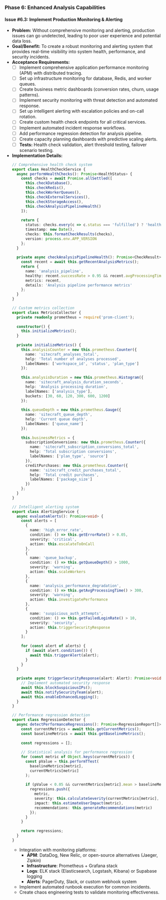 ### **Phase 6: Enhanced Analysis Capabilities**

#### **Issue #6.3: Implement Production Monitoring & Alerting**

- **Problem:** Without comprehensive monitoring and alerting, production issues can go undetected, leading to poor user experience and potential data loss.
- **Goal/Benefit:** To create a robust monitoring and alerting system that provides real-time visibility into system health, performance, and security incidents.
- **Acceptance Requirements:**
    - [ ] Implement comprehensive application performance monitoring (APM) with distributed tracing.
    - [ ] Set up infrastructure monitoring for database, Redis, and worker queues.
    - [ ] Create business metric dashboards (conversion rates, churn, usage patterns).
    - [ ] Implement security monitoring with threat detection and automated response.
    - [ ] Set up intelligent alerting with escalation policies and on-call rotation.
    - [ ] Create custom health check endpoints for all critical services.
    - [ ] Implement automated incident response workflows.
    - [ ] Add performance regression detection for analysis pipeline.
    - [ ] Create capacity planning dashboards with predictive scaling alerts.
    - [ ] **Tests:** Health check validation, alert threshold testing, failover scenario testing.
- **Implementation Details:**
    ```typescript
    // Comprehensive health check system
    export class HealthCheckService {
      async performHealthChecks(): Promise<HealthStatus> {
        const checks = await Promise.allSettled([
          this.checkDatabase(),
          this.checkRedis(),
          this.checkWorkerQueues(),
          this.checkExternalServices(),
          this.checkStorageAccess(),
          this.checkAnalysisPipelineHealth()
        ]);
        
        return {
          status: checks.every(c => c.status === 'fulfilled') ? 'healthy' : 'degraded',
          timestamp: new Date(),
          checks: this.formatCheckResults(checks),
          version: process.env.APP_VERSION
        };
      }
      
      private async checkAnalysisPipelineHealth(): Promise<CheckResult> {
        const recent = await this.getRecentAnalysisMetrics();
        return {
          name: 'analysis_pipeline',
          healthy: recent.successRate > 0.95 && recent.avgProcessingTime < 300000,
          metrics: recent,
          details: 'Analysis pipeline performance metrics'
        };
      }
    }
    
    // Custom metrics collection
    export class MetricsCollector {
      private readonly prometheus = require('prom-client');
      
      constructor() {
        this.initializeMetrics();
      }
      
      private initializeMetrics() {
        this.analysisCounter = new this.prometheus.Counter({
          name: 'sitecraft_analyses_total',
          help: 'Total number of analyses processed',
          labelNames: ['workspace_id', 'status', 'plan_type']
        });
        
        this.analysisDuration = new this.prometheus.Histogram({
          name: 'sitecraft_analysis_duration_seconds',
          help: 'Analysis processing duration',
          labelNames: ['analysis_type'],
          buckets: [30, 60, 120, 300, 600, 1200]
        });
        
        this.queueDepth = new this.prometheus.Gauge({
          name: 'sitecraft_queue_depth',
          help: 'Current queue depth',
          labelNames: ['queue_name']
        });
        
        this.businessMetrics = {
          subscriptionConversions: new this.prometheus.Counter({
            name: 'sitecraft_subscription_conversions_total',
            help: 'Total subscription conversions',
            labelNames: ['plan_type', 'source']
          }),
          creditPurchases: new this.prometheus.Counter({
            name: 'sitecraft_credit_purchases_total',
            help: 'Total credit purchases',
            labelNames: ['package_size']
          })
        };
      }
    }
    
    // Intelligent alerting system
    export class AlertingService {
      async evaluateAlerts(): Promise<void> {
        const alerts = [
          {
            name: 'high_error_rate',
            condition: () => this.getErrorRate() > 0.05,
            severity: 'critical',
            action: this.escalateToOnCall
          },
          {
            name: 'queue_backup',
            condition: () => this.getQueueDepth() > 1000,
            severity: 'warning',
            action: this.scaleWorkers
          },
          {
            name: 'analysis_performance_degradation',
            condition: () => this.getAvgProcessingTime() > 300,
            severity: 'warning',
            action: this.investigatePerformance
          },
          {
            name: 'suspicious_auth_attempts',
            condition: () => this.getFailedLoginRate() > 10,
            severity: 'security',
            action: this.triggerSecurityResponse
          }
        ];
        
        for (const alert of alerts) {
          if (await alert.condition()) {
            await this.triggerAlert(alert);
          }
        }
      }
      
      private async triggerSecurityResponse(alert: Alert): Promise<void> {
        // Implement automated security response
        await this.blockSuspiciousIPs();
        await this.notifySecurityTeam(alert);
        await this.enableEnhancedLogging();
      }
    }
    
    // Performance regression detection
    export class RegressionDetector {
      async detectPerformanceRegressions(): Promise<RegressionReport[]> {
        const currentMetrics = await this.getCurrentMetrics();
        const baselineMetrics = await this.getBaselineMetrics();
        
        const regressions = [];
        
        // Statistical analysis for performance regression
        for (const metric of Object.keys(currentMetrics)) {
          const pValue = this.performTTest(
            baselineMetrics[metric],
            currentMetrics[metric]
          );
          
          if (pValue < 0.05 && currentMetrics[metric].mean > baselineMetrics[metric].mean * 1.2) {
            regressions.push({
              metric,
              severity: this.calculateSeverity(currentMetrics[metric], baselineMetrics[metric]),
              impact: this.estimateUserImpact(metric),
              recommendations: this.generateRecommendations(metric)
            });
          }
        }
        
        return regressions;
      }
    }
    ```
    - Integration with monitoring platforms:
      - **APM**: DataDog, New Relic, or open-source alternatives (Jaeger, Zipkin)
      - **Infrastructure**: Prometheus + Grafana stack
      - **Logs**: ELK stack (Elasticsearch, Logstash, Kibana) or Supabase logging
      - **Alerts**: PagerDuty, Slack, or custom webhook system
    - Implement automated runbook execution for common incidents.
    - Create chaos engineering tests to validate monitoring effectiveness.